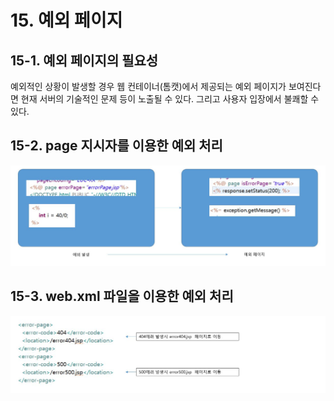 # 15. 예외 페이지

## 15-1. 예외 페이지의 필요성

예외적인 상황이 발생할 경우 웹 컨테이너(톰캣)에서 제공되는 예외 페이지가 보여진다면 현재 서버의 기술적인 문제 등이 노출될 수 있다. 그리고 사용자 입장에서 불쾌할 수 있다.



## 15-2. page 지시자를 이용한 예외 처리

![15-1_java](./img/15-1_java.JPG)



## 15-3. web.xml 파일을 이용한 예외 처리

![15-2_java](./img/15-2_java.JPG)